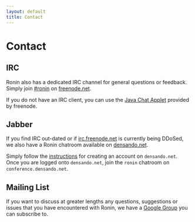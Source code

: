 ```yaml
---
layout: default
title: Contact
---
```


# Contact

## IRC

Ronin also has a dedicated IRC channel for general questions or
feedback. Simply join [#ronin](irc://irc.freenode.net/#ronin) on
[freenode.net](http://freenode.net/).

If you do not have an IRC client, you can use the
[Java Chat Applet](http://java.freenode.net/index.php?channel=ronin)
provided by freenode.

## Jabber

If you find IRC out-dated or if [irc.freenode.net](http://irc.freenode.net/)
is currently being DDoSed, we also have a Ronin chatroom available on
[densando.net](http://densando.net/).

Simply follow the [instructions](http://densando.net/#connect) for creating
an account on `densando.net`. Once you are logged onto `densando.net`, join
the `ronin` chatroom on `conference.densando.net`.

## Mailing List

If you want to discuss at greater lengths any questions,
suggestions or issues that you have encountered with Ronin, we have a
[Google Group](http://groups.google.com/group/ronin-ruby) you can
subscribe to.

